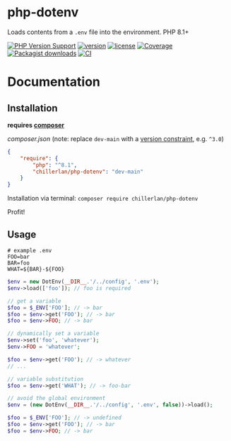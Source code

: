 # php-dotenv

Loads contents from a `.env` file into the environment. PHP 8.1+

[![PHP Version Support][php-badge]][php]
[![version][packagist-badge]][packagist]
[![license][license-badge]][license]
[![Coverage][coverage-badge]][coverage]
[![Packagist downloads][downloads-badge]][downloads]
[![CI][gh-action-badge]][gh-action]

[php-badge]: https://img.shields.io/packagist/php-v/chillerlan/php-dotenv?logo=php&color=8892BF
[php]: https://www.php.net/supported-versions.php
[packagist-badge]: https://img.shields.io/packagist/v/chillerlan/php-dotenv.svg?logo=packagist
[packagist]: https://packagist.org/packages/chillerlan/php-dotenv
[license-badge]: https://img.shields.io/github/license/chillerlan/php-dotenv.svg
[license]: https://github.com/chillerlan/php-dotenv/blob/master/LICENSE
[coverage-badge]: https://img.shields.io/codecov/c/github/chillerlan/php-dotenv.svg?logo=codecov
[coverage]: https://codecov.io/github/chillerlan/php-dotenv
[scrutinizer-badge]: https://img.shields.io/scrutinizer/g/chillerlan/php-dotenv.svg?logo=scrutinizer
[scrutinizer]: https://scrutinizer-ci.com/g/chillerlan/php-dotenv
[downloads-badge]: https://img.shields.io/packagist/dt/chillerlan/php-dotenv.svg?logo=packagist
[downloads]: https://packagist.org/packages/chillerlan/php-dotenv/stats
[gh-action-badge]: https://github.com/chillerlan/php-dotenv/workflows/CI/badge.svg
[gh-action]: https://github.com/chillerlan/php-dotenv/actions?query=workflow%3A%22CI%22

# Documentation

## Installation
**requires [composer](https://getcomposer.org)**

*composer.json* (note: replace `dev-main` with a [version constraint](https://getcomposer.org/doc/articles/versions.md#writing-version-constraints), e.g. `^3.0`)

```json
{
	"require": {
		"php": "^8.1",
		"chillerlan/php-dotenv": "dev-main"
	}
}
```

Installation via terminal: `composer require chillerlan/php-dotenv`

Profit!

## Usage

```
# example .env
FOO=bar
BAR=foo
WHAT=${BAR}-${FOO}
```

```php
$env = new DotEnv(__DIR__.'/../config', '.env');
$env->load(['foo']); // foo is required

// get a variable
$foo = $_ENV['FOO']; // -> bar
$foo = $env->get('FOO'); // -> bar
$foo = $env->FOO; // -> bar

// dynamically set a variable
$env->set('foo', 'whatever');
$env->FOO = 'whatever';

$foo = $env->get('FOO'); // -> whatever
// ...

// variable substitution
$foo = $env->get('WHAT'); // -> foo-bar
```

```php
// avoid the global environment
$env = (new DotEnv(__DIR__.'/../config', '.env', false))->load();

$foo = $_ENV['FOO']; // -> undefined
$foo = $env->get('FOO'); // -> bar
$foo = $env->FOO; // -> bar
```
